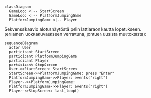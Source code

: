 ```mermaid

classDiagram
  GameLoop <|-- StartScreen
  GameLoop <|-- PlatformJumpingGame
  PlatformJumpingGame <|-- Player

```


Sekvenssikaavio alotusnäytöstä pelin lattiaraon kautta lopetukseen. (erilainen luokkakuvaukseen verrattuna, johtuen uusista muutoksista):

```mermaid
sequenceDiagram
  actor User
  participant StartScreen
  participant PlatformJumpingGame
  participant Player
  participant StopScreen
  User->>StartScreen: StartScreen
  StartScreen->>PlatformJumpingGame: press "Enter"
  PlatformJumpingGame->>Player: events("right")
  Player-->>PlatformJumpingGame: 
  PlatformJumpingGame->>Player: events("right")
  Player->>StopScreen: last_loop()
   
```
 

